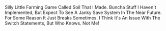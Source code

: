 Silly Little Farming Game Called Soil That I Made. Buncha Stuff I Haven't Implemented, But Expect To See A Janky Save System In The Near Future. For Some Reason It Just Breaks Sometimes. I Think It's An Issue With The Switch Statements, But Who Knows. Not Me!
